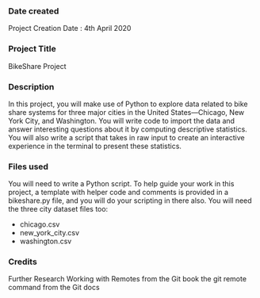 ### Date created
Project Creation Date : 4th April 2020

 

### Project Title
BikeShare Project

 

### Description
In this project, you will make use of Python to explore data related to bike share systems for three major cities in the United States—Chicago, New York City, and Washington. You will write code to import the data and answer interesting questions about it by computing descriptive statistics. You will also write a script that takes in raw input to create an interactive experience in the terminal to present these statistics.

 

### Files used
You will need to write a Python script. To help guide your work in this project, a template with helper code and comments is provided in a bikeshare.py file, and you will do your scripting in there also. You will need the three city dataset files too:

 

- chicago.csv
- new_york_city.csv
- washington.csv

### Credits
Further Research
Working with Remotes from the Git book
the git remote command from the Git docs